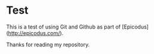 # Test 

This is a test of using Git and Github as part of [Epicodus] (http://epicodus.com/).

Thanks for reading my repository.

